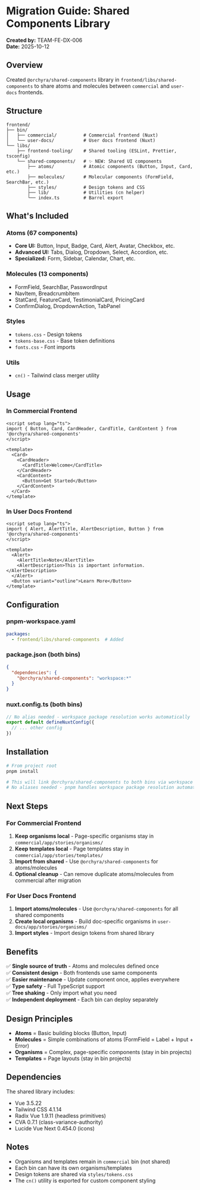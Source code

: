 # Migration Guide: Shared Components Library

**Created by:** TEAM-FE-DX-006  
**Date:** 2025-10-12

## Overview

Created `@orchyra/shared-components` library in `frontend/libs/shared-components` to share atoms and molecules between `commercial` and `user-docs` frontends.

## Structure

```
frontend/
├── bin/
│   ├── commercial/          # Commercial frontend (Nuxt)
│   └── user-docs/           # User docs frontend (Nuxt)
└── libs/
    ├── frontend-tooling/    # Shared tooling (ESLint, Prettier, tsconfig)
    └── shared-components/   # ✨ NEW: Shared UI components
        ├── atoms/           # Atomic components (Button, Input, Card, etc.)
        ├── molecules/       # Molecular components (FormField, SearchBar, etc.)
        ├── styles/          # Design tokens and CSS
        ├── lib/             # Utilities (cn helper)
        └── index.ts         # Barrel export
```

## What's Included

### Atoms (67 components)
- **Core UI:** Button, Input, Badge, Card, Alert, Avatar, Checkbox, etc.
- **Advanced UI:** Tabs, Dialog, Dropdown, Select, Accordion, etc.
- **Specialized:** Form, Sidebar, Calendar, Chart, etc.

### Molecules (13 components)
- FormField, SearchBar, PasswordInput
- NavItem, BreadcrumbItem
- StatCard, FeatureCard, TestimonialCard, PricingCard
- ConfirmDialog, DropdownAction, TabPanel

### Styles
- `tokens.css` - Design tokens
- `tokens-base.css` - Base token definitions
- `fonts.css` - Font imports

### Utils
- `cn()` - Tailwind class merger utility

## Usage

### In Commercial Frontend

```vue
<script setup lang="ts">
import { Button, Card, CardHeader, CardTitle, CardContent } from '@orchyra/shared-components'
</script>

<template>
  <Card>
    <CardHeader>
      <CardTitle>Welcome</CardTitle>
    </CardHeader>
    <CardContent>
      <Button>Get Started</Button>
    </CardContent>
  </Card>
</template>
```

### In User Docs Frontend

```vue
<script setup lang="ts">
import { Alert, AlertTitle, AlertDescription, Button } from '@orchyra/shared-components'
</script>

<template>
  <Alert>
    <AlertTitle>Note</AlertTitle>
    <AlertDescription>This is important information.</AlertDescription>
  </Alert>
  <Button variant="outline">Learn More</Button>
</template>
```

## Configuration

### pnpm-workspace.yaml
```yaml
packages:
  - frontend/libs/shared-components  # Added
```

### package.json (both bins)
```json
{
  "dependencies": {
    "@orchyra/shared-components": "workspace:*"
  }
}
```

### nuxt.config.ts (both bins)
```typescript
// No alias needed - workspace package resolution works automatically
export default defineNuxtConfig({
  // ... other config
})
```

## Installation

```bash
# From project root
pnpm install

# This will link @orchyra/shared-components to both bins via workspace protocol
# No aliases needed - pnpm handles workspace package resolution automatically
```

## Next Steps

### For Commercial Frontend
1. **Keep organisms local** - Page-specific organisms stay in `commercial/app/stories/organisms/`
2. **Keep templates local** - Page templates stay in `commercial/app/stories/templates/`
3. **Import from shared** - Use `@orchyra/shared-components` for atoms/molecules
4. **Optional cleanup** - Can remove duplicate atoms/molecules from commercial after migration

### For User Docs Frontend
1. **Import atoms/molecules** - Use `@orchyra/shared-components` for all shared components
2. **Create local organisms** - Build doc-specific organisms in `user-docs/app/stories/organisms/`
3. **Import styles** - Import design tokens from shared library

## Benefits

✅ **Single source of truth** - Atoms and molecules defined once  
✅ **Consistent design** - Both frontends use same components  
✅ **Easier maintenance** - Update component once, applies everywhere  
✅ **Type safety** - Full TypeScript support  
✅ **Tree shaking** - Only import what you need  
✅ **Independent deployment** - Each bin can deploy separately

## Design Principles

- **Atoms** = Basic building blocks (Button, Input)
- **Molecules** = Simple combinations of atoms (FormField = Label + Input + Error)
- **Organisms** = Complex, page-specific components (stay in bin projects)
- **Templates** = Page layouts (stay in bin projects)

## Dependencies

The shared library includes:
- Vue 3.5.22
- Tailwind CSS 4.1.14
- Radix Vue 1.9.11 (headless primitives)
- CVA 0.7.1 (class-variance-authority)
- Lucide Vue Next 0.454.0 (icons)

## Notes

- Organisms and templates remain in `commercial` bin (not shared)
- Each bin can have its own organisms/templates
- Design tokens are shared via `styles/tokens.css`
- The `cn()` utility is exported for custom component styling

